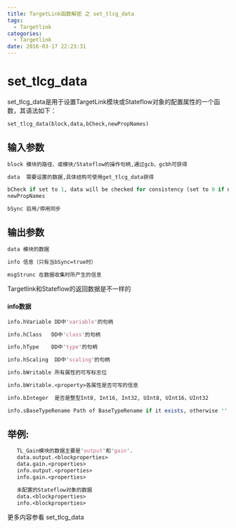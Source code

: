 ```yaml
---
title: TargetLink函数解密 之 set_tlcg_data
tags:
  - Targetlink
categories:
  - Targetlink
date: 2016-03-17 22:23:31
---
```


set_tlcg_data
========
set_tlcg_data是用于设置TargetLink模块或Stateflow对象的配置属性的一个函数，其语法如下：
``` perl
set_tlcg_data(block,data,bCheck,newPropNames)
```
输入参数
----
``` perl
block 模块的路径、或模块/Stateflow的操作句柄,通过gcb、gcbh可获得
```
``` perl
data  需要设置的数据,具体结构可使用get_tlcg_data获得
```
``` perl
bCheck if set to 1, data will be checked for consistency (set to 0 if nargin == 2)
newPropNames
```
``` perl
bSync 启用/停用同步
```
输出参数
---
``` perl
data 模块的数据
```
``` perl
info 信息（只有当bSync=true时）
```
``` perl
msgStrunc 在数据收集时所产生的信息
```
Targetlink和Stateflow的返回数据是不一样的

#### info数据 ####
``` perl
info.hVariable DD中'variable'的句柄
```
``` perl
info.hClass   DD中'class'的句柄
```
``` perl
info.hType    DD中'type'的句柄
```
``` perl
info.hScaling  DD中'scaling'的句柄
```
``` perl
info.bWritable 所有属性的可写标志位
```
``` perl
info.bWritable.<property>各属性是否可写的信息
```
``` perl
info.bInteger  是否是整型Int8, Int16, Int32, UInt8, UInt16，UInt32
```
``` perl
info.sBaseTypeRename Path of BaseTypeRename if it exists, otherwise ''
```

举例:
---
``` perl
   TL_Gain模块的数据主要是'output'和'gain'.
   data.output.<blockproperties>
   data.gain.<properties>
   info.output.<properties>
   info.gain.<properties>
```
``` perl
   未配置的Stateflow对象的数据
   data.<blockproperties>
   info.<blockproperties>
 ```

更多内容参看 set_tlcg_data